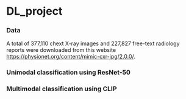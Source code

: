# DL_project

### Data 

A total of 377,110 chext X-ray images and 227,827 free-text radiology reports were downloaded from this website https://physionet.org/content/mimic-cxr-jpg/2.0.0/. 

### Unimodal classification using ResNet-50


### Multimodal classification using CLIP



